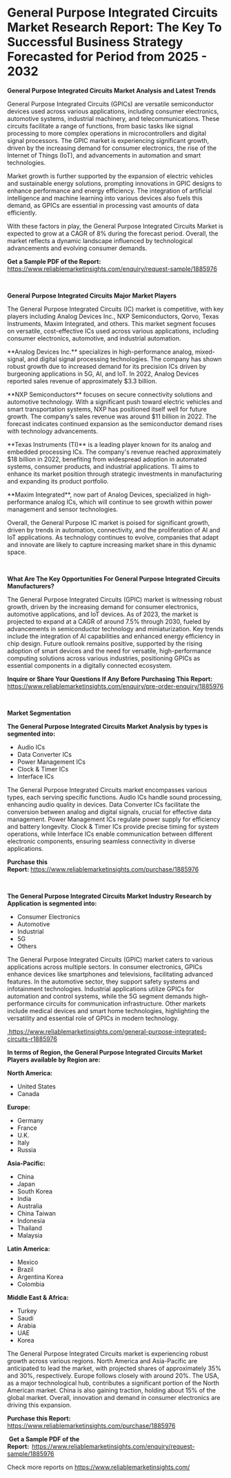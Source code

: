 <p><h1>General Purpose Integrated Circuits Market Research Report: The Key To Successful Business Strategy Forecasted for Period from 2025 - 2032</h1></p><p><strong>General Purpose Integrated Circuits Market Analysis and Latest Trends</strong></p>
<p><p>General Purpose Integrated Circuits (GPICs) are versatile semiconductor devices used across various applications, including consumer electronics, automotive systems, industrial machinery, and telecommunications. These circuits facilitate a range of functions, from basic tasks like signal processing to more complex operations in microcontrollers and digital signal processors. The GPIC market is experiencing significant growth, driven by the increasing demand for consumer electronics, the rise of the Internet of Things (IoT), and advancements in automation and smart technologies. </p><p>Market growth is further supported by the expansion of electric vehicles and sustainable energy solutions, prompting innovations in GPIC designs to enhance performance and energy efficiency. The integration of artificial intelligence and machine learning into various devices also fuels this demand, as GPICs are essential in processing vast amounts of data efficiently. </p><p>With these factors in play, the General Purpose Integrated Circuits Market is expected to grow at a CAGR of 8% during the forecast period. Overall, the market reflects a dynamic landscape influenced by technological advancements and evolving consumer demands.</p></p>
<p><strong>Get a Sample PDF of the Report:&nbsp;</strong> <a href="https://www.reliablemarketinsights.com/enquiry/request-sample/1885976?utm_campaign=2630&utm_medium=2&utm_source=Github&utm_content=ia&utm_term=06042025&utm_id=general-purpose-integrated-circuits">https://www.reliablemarketinsights.com/enquiry/request-sample/1885976</a></p>
<p>&nbsp;</p>
<p><strong>General Purpose Integrated Circuits Major Market Players</strong></p>
<p><p>The General Purpose Integrated Circuits (IC) market is competitive, with key players including Analog Devices Inc., NXP Semiconductors, Qorvo, Texas Instruments, Maxim Integrated, and others. This market segment focuses on versatile, cost-effective ICs used across various applications, including consumer electronics, automotive, and industrial automation.</p><p>**Analog Devices Inc.** specializes in high-performance analog, mixed-signal, and digital signal processing technologies. The company has shown robust growth due to increased demand for its precision ICs driven by burgeoning applications in 5G, AI, and IoT. In 2022, Analog Devices reported sales revenue of approximately $3.3 billion.</p><p>**NXP Semiconductors** focuses on secure connectivity solutions and automotive technology. With a significant push toward electric vehicles and smart transportation systems, NXP has positioned itself well for future growth. The company’s sales revenue was around $11 billion in 2022. The forecast indicates continued expansion as the semiconductor demand rises with technology advancements.</p><p>**Texas Instruments (TI)** is a leading player known for its analog and embedded processing ICs. The company's revenue reached approximately $18 billion in 2022, benefiting from widespread adoption in automated systems, consumer products, and industrial applications. TI aims to enhance its market position through strategic investments in manufacturing and expanding its product portfolio.</p><p>**Maxim Integrated**, now part of Analog Devices, specialized in high-performance analog ICs, which will continue to see growth within power management and sensor technologies. </p><p>Overall, the General Purpose IC market is poised for significant growth, driven by trends in automation, connectivity, and the proliferation of AI and IoT applications. As technology continues to evolve, companies that adapt and innovate are likely to capture increasing market share in this dynamic space.</p></p>
<p>&nbsp;</p>
<p><strong>What Are The Key Opportunities For General Purpose Integrated Circuits Manufacturers?</strong></p>
<p><p>The General Purpose Integrated Circuits (GPIC) market is witnessing robust growth, driven by the increasing demand for consumer electronics, automotive applications, and IoT devices. As of 2023, the market is projected to expand at a CAGR of around 7.5% through 2030, fueled by advancements in semiconductor technology and miniaturization. Key trends include the integration of AI capabilities and enhanced energy efficiency in chip design. Future outlook remains positive, supported by the rising adoption of smart devices and the need for versatile, high-performance computing solutions across various industries, positioning GPICs as essential components in a digitally connected ecosystem.</p></p>
<p><strong>Inquire or Share Your Questions If Any Before Purchasing This Report:</strong> <a href="https://www.reliablemarketinsights.com/enquiry/pre-order-enquiry/1885976?utm_campaign=2630&utm_medium=2&utm_source=Github&utm_content=ia&utm_term=06042025&utm_id=general-purpose-integrated-circuits">https://www.reliablemarketinsights.com/enquiry/pre-order-enquiry/1885976</a></p>
<p>&nbsp;</p>
<p><strong>Market Segmentation</strong></p>
<p><strong>The General Purpose Integrated Circuits Market Analysis by types is segmented into:</strong></p>
<p><ul><li>Audio ICs</li><li>Data Converter ICs</li><li>Power Management ICs</li><li>Clock & Timer ICs</li><li>Interface ICs</li></ul></p>
<p><p>The General Purpose Integrated Circuits market encompasses various types, each serving specific functions. Audio ICs handle sound processing, enhancing audio quality in devices. Data Converter ICs facilitate the conversion between analog and digital signals, crucial for effective data management. Power Management ICs regulate power supply for efficiency and battery longevity. Clock & Timer ICs provide precise timing for system operations, while Interface ICs enable communication between different electronic components, ensuring seamless connectivity in diverse applications.</p></p>
<p><strong>Purchase this Report:&nbsp;</strong><a href="https://www.reliablemarketinsights.com/purchase/1885976?utm_campaign=2630&utm_medium=2&utm_source=Github&utm_content=ia&utm_term=06042025&utm_id=general-purpose-integrated-circuits">https://www.reliablemarketinsights.com/purchase/1885976</a></p>
<p>&nbsp;</p>
<p><strong>The General Purpose Integrated Circuits Market Industry Research by Application is segmented into:</strong></p>
<p><ul><li>Consumer Electronics</li><li>Automotive</li><li>Industrial</li><li>5G</li><li>Others</li></ul></p>
<p><p>The General Purpose Integrated Circuits (GPIC) market caters to various applications across multiple sectors. In consumer electronics, GPICs enhance devices like smartphones and televisions, facilitating advanced features. In the automotive sector, they support safety systems and infotainment technologies. Industrial applications utilize GPICs for automation and control systems, while the 5G segment demands high-performance circuits for communication infrastructure. Other markets include medical devices and smart home technologies, highlighting the versatility and essential role of GPICs in modern technology.</p></p>
<p><a href="https://www.reliablemarketinsights.com/general-purpose-integrated-circuits-r1885976?utm_campaign=2630&utm_medium=2&utm_source=Github&utm_content=ia&utm_term=06042025&utm_id=general-purpose-integrated-circuits">&nbsp;https://www.reliablemarketinsights.com/general-purpose-integrated-circuits-r1885976</a></p>
<p><strong>In terms of Region, the General Purpose Integrated Circuits Market Players available by Region are:</strong></p>
<p>
    <p> <strong> North America: </strong>
        <ul>
            <li>United States</li>
            <li>Canada</li>
        </ul>
        </p> 
    <p> <strong> Europe: </strong>
        <ul>
            <li>Germany</li>
            <li>France</li>
            <li>U.K.</li>
            <li>Italy</li>
            <li>Russia</li>
        </ul>
        </p> 
    <p> <strong> Asia-Pacific: </strong>
        <ul>
            <li>China</li>
            <li>Japan</li>
            <li>South Korea</li>
            <li>India</li>
            <li>Australia</li>
            <li>China Taiwan</li>
            <li>Indonesia</li>
            <li>Thailand</li>
            <li>Malaysia</li>
        </ul>
        </p> 
    <p> <strong> Latin America: </strong>
        <ul>
            <li>Mexico</li>
            <li>Brazil</li>
            <li>Argentina Korea</li>
            <li>Colombia</li>
        </ul>
        </p> 
    <p> <strong> Middle East & Africa: </strong>
        <ul>
            <li>Turkey</li>
            <li>Saudi</li>
            <li>Arabia</li>
            <li>UAE</li>
            <li>Korea</li>
        </ul>
    </p>
    </p>
<p><p>The General Purpose Integrated Circuits market is experiencing robust growth across various regions. North America and Asia-Pacific are anticipated to lead the market, with projected shares of approximately 35% and 30%, respectively. Europe follows closely with around 20%. The USA, as a major technological hub, contributes a significant portion of the North American market. China is also gaining traction, holding about 15% of the global market. Overall, innovation and demand in consumer electronics are driving this expansion.</p></p>
<p><strong>Purchase this Report: </strong><a href="https://www.reliablemarketinsights.com/purchase/1885976?utm_campaign=2630&utm_medium=2&utm_source=Github&utm_content=ia&utm_term=06042025&utm_id=general-purpose-integrated-circuits">https://www.reliablemarketinsights.com/purchase/1885976</a></p>
<p>&nbsp;<strong>Get a Sample PDF of the Report:&nbsp;&nbsp;</strong><a href="https://www.reliablemarketinsights.com/enquiry/request-sample/1885976?utm_campaign=2630&utm_medium=2&utm_source=Github&utm_content=ia&utm_term=06042025&utm_id=general-purpose-integrated-circuits">https://www.reliablemarketinsights.com/enquiry/request-sample/1885976</a></p>
<p><strong></strong></p>
<p>Check more reports on <a href="https://www.reliablemarketinsights.com/?utm_campaign=2630&utm_medium=2&utm_source=Github&utm_content=ia&utm_term=06042025&utm_id=general-purpose-integrated-circuits">https://www.reliablemarketinsights.com/</a></p>